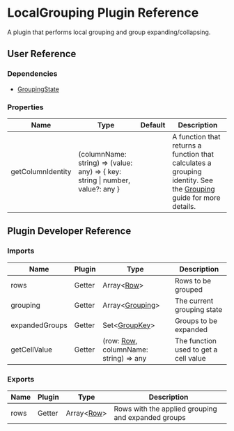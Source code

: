 # LocalGrouping Plugin Reference

A plugin that performs local grouping and group expanding/collapsing.

## User Reference

### Dependencies

- [GroupingState](grouping-state.md)

### <a name="properties"></a>Properties

Name | Type | Default | Description
-----|------|---------|------------
getColumnIdentity | (columnName: string) => (value: any) => { key: string &#124; number, value?: any } | | A function that returns a function that calculates a grouping identity. See the [Grouping](../guides/grouping.md#custom-grouping-values) guide for more details.

## Plugin Developer Reference

### Imports

Name | Plugin | Type | Description
-----|--------|------|------------
rows | Getter | Array&lt;[Row](grid.md#row)&gt; | Rows to be grouped
grouping | Getter | Array&lt;[Grouping](grouping-state.md#grouping)&gt; | The current grouping state
expandedGroups | Getter | Set&lt;[GroupKey](grouping-state.md#group-key)&gt; | Groups to be expanded
getCellValue | Getter | (row: [Row](grid.md#row), columnName: string) => any | The function used to get a cell value

### Exports

Name | Plugin | Type | Description
-----|--------|------|------------
rows | Getter | Array&lt;[Row](grid.md#row)&gt; | Rows with the applied grouping and expanded groups
